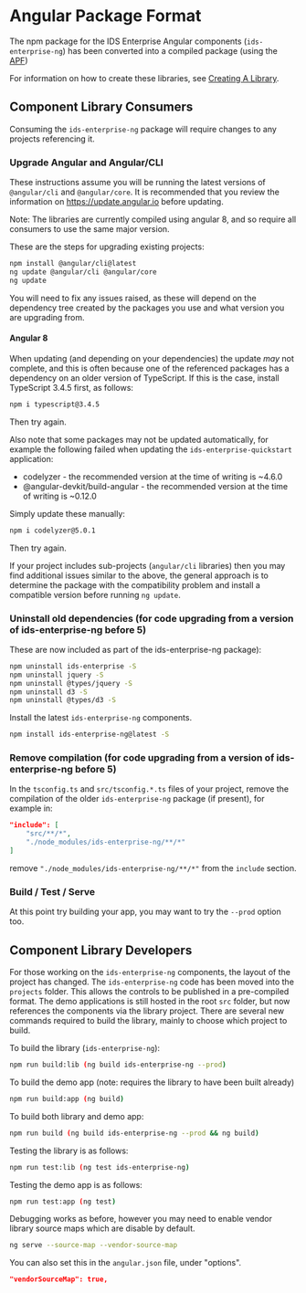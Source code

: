 # Angular Package Format

The npm package for the IDS Enterprise Angular components (`ids-enterprise-ng`) has been converted into a compiled package (using the [APF][#APF])

For information on how to create these libraries, see [Creating A Library][#CAL].

## Component Library Consumers

Consuming the `ids-enterprise-ng` package will require changes to any projects referencing it.

### Upgrade Angular and Angular/CLI

These instructions assume you will be running the latest versions of `@angular/cli` and `@angular/core`. It is recommended that you review the information on <https://update.angular.io> before updating.

Note: The libraries are currently compiled using angular 8, and so require all consumers to use the same major version.

These are the steps for upgrading existing projects:

```sh
npm install @angular/cli@latest
ng update @angular/cli @angular/core
ng update
```

You will need to fix any issues raised, as these will depend on the dependency tree created by the packages you use and what version you are upgrading from.

#### Angular 8

When updating (and depending on your dependencies) the update *may* not complete, and this is often because one of the referenced packages has a dependency on an older version of TypeScript.  If this is the case, install TypeScript 3.4.5 first, as follows:

```sh
npm i typescript@3.4.5
```

Then try again.

Also note that some packages may not be updated automatically, for example the following failed when updating the `ids-enterprise-quickstart` application:

- codelyzer - the recommended version at the time of writing is ~4.6.0
- @angular-devkit/build-angular - the recommended version at the time of writing is ~0.12.0

Simply update these manually:

```sh
npm i codelyzer@5.0.1
```

Then try again.

If your project includes sub-projects (`angular/cli` libraries) then you may find additional issues similar to the above, the general approach is to determine the package with the compatibility problem and install a compatible version before running `ng update`.

### Uninstall old dependencies (for code upgrading from a version of ids-enterprise-ng before 5)

These are now included as part of the ids-enterprise-ng package):

```sh
npm uninstall ids-enterprise -S
npm uninstall jquery -S
npm uninstall @types/jquery -S
npm uninstall d3 -S
npm uninstall @types/d3 -S
```

Install the latest `ids-enterprise-ng` components.

```sh
npm install ids-enterprise-ng@latest -S
```

### Remove compilation (for code upgrading from a version of ids-enterprise-ng before 5)

In the `tsconfig.ts` and `src/tsconfig.*.ts` files of your project, remove the compilation of the older `ids-enterprise-ng` package (if present), for example in:

```json
"include": [
    "src/**/*",
    "./node_modules/ids-enterprise-ng/**/*"
]
```

remove `"./node_modules/ids-enterprise-ng/**/*"` from the `include` section.

### Build / Test / Serve

At this point try building your app, you may want to try the `--prod` option too.

## Component Library Developers

For those working on the `ids-enterprise-ng` components, the layout of the project has changed.  The `ids-enterprise-ng` code has been moved into the `projects` folder.  This allows the controls to be published in a pre-compiled format.  The demo applications is still hosted in the root `src` folder, but now references the components via the library project.  There are several new commands required to build the library, mainly to choose which project to build.

To build the library (`ids-enterprise-ng`):

```sh
npm run build:lib (ng build ids-enterprise-ng --prod)
```

To build the demo app (note: requires the library to have been built already)

```sh
npm run build:app (ng build)
```

To build both library and demo app:

```sh
npm run build (ng build ids-enterprise-ng --prod && ng build)
```

Testing the library is as follows:

```sh
npm run test:lib (ng test ids-enterprise-ng)
```

Testing the demo app is as follows:

```sh
npm run test:app (ng test)
```

Debugging works as before, however you may need to enable vendor library source maps which are disable by default.

```sh
ng serve --source-map --vendor-source-map
```

You can also set this in the `angular.json` file, under "options".

```json
"vendorSourceMap": true,
```

[#APF]: <https://docs.google.com/document/d/1CZC2rcpxffTDfRDs6p1cfbmKNLA6x5O-NtkJglDaBVs/edit>
[#CAL]: <https://blog.angularindepth.com/creating-a-library-in-angular-6-87799552e7e5>
